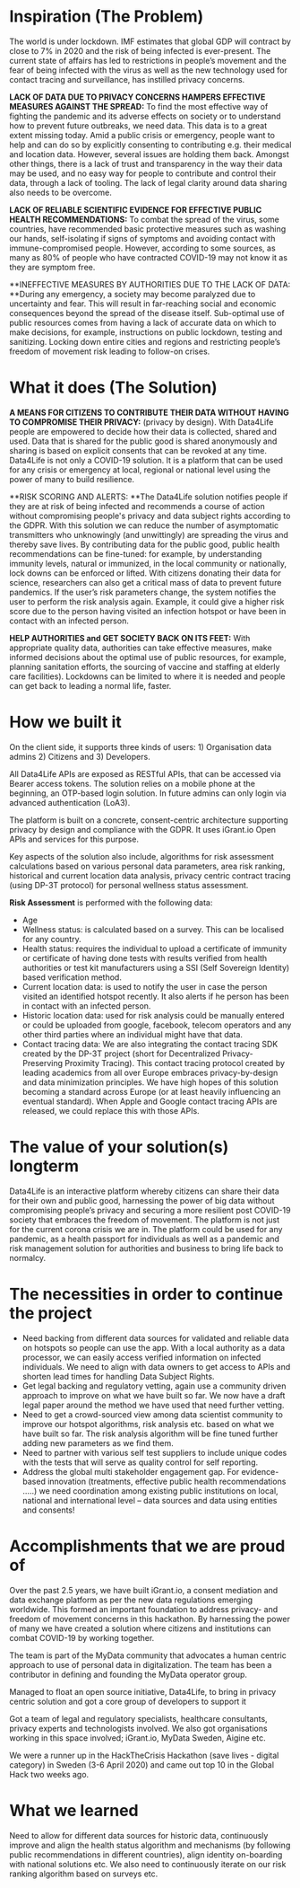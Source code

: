 # Inspiration (The Problem)
The world is under lockdown. IMF estimates that global GDP will contract by close to 7% in 2020 and the risk of being infected is ever-present. The current state of affairs has led to restrictions in people’s movement and the fear of being infected with the virus as well as the new technology used for contact tracing and surveillance, has instilled privacy concerns.

**LACK OF DATA DUE TO PRIVACY CONCERNS HAMPERS EFFECTIVE MEASURES AGAINST THE SPREAD:** To find the most effective way of fighting the pandemic and its adverse effects on society or to understand how to prevent future outbreaks, we need data. This data is to a great extent missing today. Amid a public crisis or emergency, people want to help and can do so by explicitly consenting to contributing e.g. their medical and location data. However, several issues are holding them back. Amongst other things, there is a lack of trust and transparency in the way their data may be used, and no easy way for people to contribute and control their data, through a lack of tooling. The lack of legal clarity around data sharing also needs to be overcome.

**LACK OF RELIABLE SCIENTIFIC EVIDENCE FOR EFFECTIVE PUBLIC HEALTH RECOMMENDATIONS:** To combat the spread of the virus, some countries, have recommended basic protective measures such as washing our hands, self-isolating if signs of symptoms and avoiding contact with immune-compromised people. However, according to some sources, as many as 80% of people who have contracted COVID-19 may not know it as they are symptom free.

**INEFFECTIVE MEASURES BY AUTHORITIES DUE TO THE LACK OF DATA: **During any emergency, a society may become paralyzed due to uncertainty and fear. This will result in far-reaching social and economic consequences beyond the spread of the disease itself. Sub-optimal use of public resources comes from having a lack of accurate data on which to make decisions, for example, instructions on public lockdown, testing and sanitizing. Locking down entire cities and regions and restricting people’s freedom of movement risk leading to follow-on crises.

# What it does (The Solution)
**A MEANS FOR CITIZENS TO CONTRIBUTE THEIR DATA WITHOUT HAVING TO COMPROMISE THEIR PRIVACY:** (privacy by design). With Data4Life people are empowered to decide how their data is collected, shared and used. Data that is shared for the public good is shared anonymously and sharing is based on explicit consents that can be revoked at any time. Data4Life is not only a COVID-19 solution. It is a platform that can be used for any crisis or emergency at local, regional or national level using the power of many to build resilience.

**RISK SCORING AND ALERTS: **The Data4Life solution notifies people if they are at risk of being infected and recommends a course of action without compromising people's privacy and data subject rights according to the GDPR. With this solution we can reduce the number of asymptomatic transmitters who unknowingly (and unwittingly) are spreading the virus and thereby save lives. By contributing data for the public good, public health recommendations can be fine-tuned: for example, by understanding immunity levels, natural or immunized, in the local community or nationally, lock downs can be enforced or lifted. With citizens donating their data for science, researchers can also get a critical mass of data to prevent future pandemics. If the user’s risk parameters change, the system notifies the user to perform the risk analysis again. Example, it could give a higher risk score due to the person having visited an infection hotspot or have been in contact with an infected person.

**HELP AUTHORITIES and GET SOCIETY BACK ON ITS FEET:** With appropriate quality data, authorities can take effective measures, make informed decisions about the optimal use of public resources, for example, planning sanitation efforts, the sourcing of vaccine and staffing at elderly care facilities). Lockdowns can be limited to where it is needed and people can get back to leading a normal life, faster.

# How we built it
On the client side, it supports three kinds of users: 1) Organisation data admins 2) Citizens and 3) Developers.

All Data4Life APIs are exposed as RESTful APIs, that can be accessed via Bearer access tokens. The solution relies on a mobile phone at the beginning, an OTP-based login solution. In future admins can only login via advanced authentication (LoA3).

The platform is built on a concrete, consent-centric architecture supporting privacy by design and compliance with the GDPR. It uses iGrant.io Open APIs and services for this purpose.

Key aspects of the solution also include, algorithms for risk assessment calculations based on various personal data parameters, area risk ranking, historical and current location data analysis, privacy centric contract tracing (using DP-3T protocol) for personal wellness status assessment.

**Risk Assessment** is performed with the following data:

* Age
* Wellness status: is calculated based on a survey. This can be localised for any country.
* Health status: requires the individual to upload a certificate of immunity or certificate of having done tests with results verified from health authorities or test kit manufacturers using a SSI (Self Sovereign Identity) based verification method.
* Current location data: is used to notify the user in case the person visited an identified hotspot recently. It also alerts if he person has been in contact with an infected person.
* Historic location data: used for risk analysis could be manually entered or could be uploaded from google, facebook, telecom operators and any other third parties where an individual might have that data.
* Contact tracing data: We are also integrating the contact tracing SDK created by the DP-3T project (short for Decentralized Privacy-Preserving Proximity Tracing). This contact tracing protocol created by leading academics from all over Europe embraces privacy-by-design and data minimization principles. We have high hopes of this solution becoming a standard across Europe (or at least heavily influencing an eventual standard). When Apple and Google contact tracing APIs are released, we could replace this with those APIs.

# The value of your solution(s) longterm
Data4Life is an interactive platform whereby citizens can share their data for their own and public good, harnessing the power of big data without compromising people’s privacy and securing a more resilient post COVID-19 society that embraces the freedom of movement. The platform is not just for the current corona crisis we are in. The platform could be used for any pandemic, as a health passport for individuals as well as a pandemic and risk management solution for authorities and business to bring life back to normalcy.

# The necessities in order to continue the project
* Need backing from different data sources for validated and reliable data on hotspots so people can use the app. With a local authority as a data processor, we can easily access verified information on infected individuals. We need to align with data owners to get access to APIs and shorten lead times for handling Data Subject Rights.
* Get legal backing and regulatory vetting, again use a community driven approach to improve on what we have built so far. We now have a draft legal paper around the method we have used that need further vetting.
* Need to get a crowd-sourced view among data scientist community to improve our hotspot algorithms, risk analysis etc. based on what we have built so far. The risk analysis algorithm will be fine tuned further adding new parameters as we find them.
* Need to partner with various self test suppliers to include unique codes with the tests that will serve as quality control for self reporting.
* Address the global multi stakeholder engagement gap. For evidence-based innovation (treatments, effective public health recommendations …..) we need coordination among existing public institutions on local, national and international level – data sources and data using entities and consents!

# Accomplishments that we are proud of
Over the past 2.5 years, we have built iGrant.io, a consent mediation and data exchange platform as per the new data regulations emerging worldwide. This formed an important foundation to address privacy- and freedom of movement concerns in this hackathon. By harnessing the power of many we have created a solution where citizens and institutions can combat COVID-19 by working together.

The team is part of the MyData community that advocates a human centric approach to use of personal data in digitalization. The team has been a contributor in defining and founding the MyData operator group.

Managed to float an open source initiative, Data4Life, to bring in privacy centric solution and got a core group of developers to support it

Got a team of legal and regulatory specialists, healthcare consultants, privacy experts and technologists involved. We also got organisations working in this space involved; iGrant.io, MyData Sweden, Aigine etc.

We were a runner up in the HackTheCrisis Hackathon (save lives - digital category) in Sweden (3-6 April 2020) and came out top 10 in the Global Hack two weeks ago.

# What we learned
Need to allow for different data sources for historic data, continuously improve and align the health status algorithm and mechanisms (by following public recommendations in different countries), align identity on-boarding with national solutions etc. We also need to continuously iterate on our risk ranking algorithm based on surveys etc.

